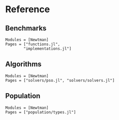 # Reference

## Benchmarks
```@autodocs
Modules = [Newtman]
Pages = ["functions.jl",
        "implementations.jl"]
```

## Algorithms
```@autodocs
Modules = [Newtman]
Pages = ["solvers/pso.jl", "solvers/solvers.jl"]
```

## Population
```@autodocs
Modules = [Newtman]
Pages = ["population/types.jl"]
```
